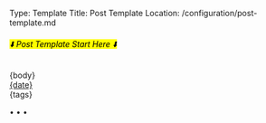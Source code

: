 Type: Template
Title: Post Template
Location: /configuration/post-template.md

<!-- Post Template -->
<!-- From GitHub -->
<article>
<h6><mark>⬇️ Post Template Start Here ⬇️</mark></h6>
{body}
<aside class="post-info">
  <a href="{location}"><i class="fa-solid fa-clock"></i> {date}</a>
</aside>
<aside class="post-tags">
  {tags}
</aside>
</article>

<span class="divider">&bull; &bull; &bull;</span>
